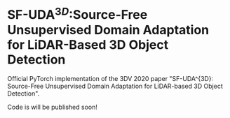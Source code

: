 # SF-UDA$^{3D}$:Source-Free Unsupervised Domain Adaptation for LiDAR-Based 3D Object Detection
Official PyTorch implementation of the 3DV 2020 paper "SF-UDA^{3D}: Source-Free Unsupervised Domain Adaptation for LiDAR-based 3D Object Detection".

Code is will be published soon!